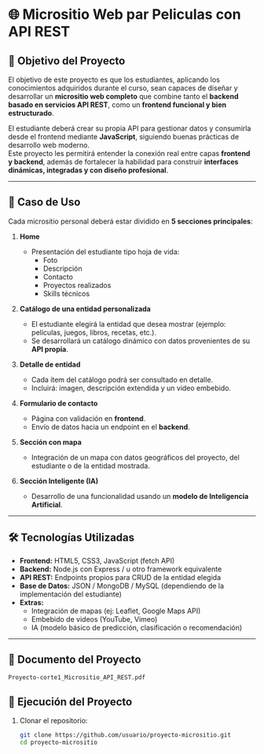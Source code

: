 # 🌐 Micrositio Web par Peliculas con API REST

## 🎯 Objetivo del Proyecto
El objetivo de este proyecto es que los estudiantes, aplicando los conocimientos adquiridos durante el curso, sean capaces de diseñar y desarrollar un **micrositio web completo** que combine tanto el **backend basado en servicios API REST**, como un **frontend funcional y bien estructurado**.  

El estudiante deberá crear su propia API para gestionar datos y consumirla desde el frontend mediante **JavaScript**, siguiendo buenas prácticas de desarrollo web moderno.  
Este proyecto les permitirá entender la conexión real entre capas **frontend y backend**, además de fortalecer la habilidad para construir **interfaces dinámicas, integradas y con diseño profesional**.  

---

## 📂 Caso de Uso
Cada micrositio personal deberá estar dividido en **5 secciones principales**:

1. **Home**  
   - Presentación del estudiante tipo hoja de vida:  
     - Foto  
     - Descripción  
     - Contacto  
     - Proyectos realizados  
     - Skills técnicos  

2. **Catálogo de una entidad personalizada**  
   - El estudiante elegirá la entidad que desea mostrar (ejemplo: películas, juegos, libros, recetas, etc.).  
   - Se desarrollará un catálogo dinámico con datos provenientes de su **API propia**.  

3. **Detalle de entidad**  
   - Cada ítem del catálogo podrá ser consultado en detalle.  
   - Incluirá: imagen, descripción extendida y un video embebido.  

4. **Formulario de contacto**  
   - Página con validación en **frontend**.  
   - Envío de datos hacia un endpoint en el **backend**.  

5. **Sección con mapa**  
   - Integración de un mapa con datos geográficos del proyecto, del estudiante o de la entidad mostrada.  

6. **Sección Inteligente (IA)**  
   - Desarrollo de una funcionalidad usando un **modelo de Inteligencia Artificial**.  

---

## 🛠️ Tecnologías Utilizadas
- **Frontend:** HTML5, CSS3, JavaScript (fetch API)  
- **Backend:** Node.js con Express / u otro framework equivalente  
- **API REST:** Endpoints propios para CRUD de la entidad elegida  
- **Base de Datos:** JSON / MongoDB / MySQL (dependiendo de la implementación del estudiante)  
- **Extras:**  
  - Integración de mapas (ej: Leaflet, Google Maps API)  
  - Embebido de videos (YouTube, Vimeo)  
  - IA (modelo básico de predicción, clasificación o recomendación)  

---

## 📑 Documento del Proyecto
`Proyecto-corte1_Micrositio_API_REST.pdf`  

## 🚀 Ejecución del Proyecto

1. Clonar el repositorio:  
   ```bash
   git clone https://github.com/usuario/proyecto-micrositio.git
   cd proyecto-micrositio
